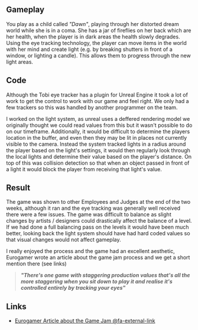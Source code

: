 ## Gameplay

You play as a child called *"Dawn"*, playing through her distorted dream world while she is in a coma. She has a jar of fireflies on her back which are her health, when the player is in dark areas the health slowly degrades. Using the eye tracking technology, the player can move items in the world with her mind and create light (e.g. by breaking shutters in front of a window, or lighting a candle). This allows them to progress through the new light areas.

## Code

Although the Tobi eye tracker has a plugin for Unreal Engine it took a lot of work to get the control to work with our game and feel right. We only had a few trackers so this was handled by another programmer on the team.

I worked on the light system, as unreal uses a deffered rendering model we originally thought we could read values from this but it wasn't possible to do on our timeframe. Additionally, it would be difficult to determine the players location in the buffer, and even then they may be lit in places not currently visible to the camera. Instead the system tracked lights in a radius around the player based on the light's settings, it would then regularly look through the local lights and determine their value based on the player's distance. On top of this was collision detection so that when an object passed in front of a light it would block the player from receiving that light's value.

## Result

The game was shown to other Employees and Judges at the end of the two weeks, although it ran and the eye tracking was generally well received there were a few issues. The game was difficult to balance as slight changes by artists / designers could drastically affect the balance of a level. If we had done a full balancing pass on the levels it would have been much better, looking back the light system should have had hard coded values so that visual changes would not affect gameplay.

I really enjoyed the process and the game had an excellent aesthetic, Eurogamer wrote an article about the game jam process and we get a short mention there (see links)

> ***"There's one game with staggering production values that's all the more staggering when you sit down to play it and realise it's controlled entirely by tracking your eyes"***

## Links

* [Eurogamer Article about the Game Jam @fa-external-link ](http://www.eurogamer.net/articles/2017-08-27-inside-sumos-game-jam)
